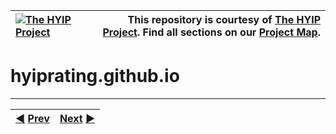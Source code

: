 |[![The HYIP Project](https://avatars1.githubusercontent.com/u/8466209?v=10&s=30)](https://github.com/hyip) |This repository is courtesy of [The HYIP Project](https://github.com/hyip "High Yard Investment Program"). Find all sections on our [Project Map](https://github.com/hyip/info/wiki/maps#project-map "Project Mapping").|
|:----|----:|

# hyiprating.github.io
***
|[:arrow_backward:](https://github.com/hyip/monitor) [Prev](https://github.com/hyip/monitor)|[Next](https://github.com/hyiprating/hyiprating.github.io/wiki/Home) [:arrow_forward:](https://github.com/hyiprating/hyiprating.github.io/wiki/Home)|
|:----|----:|
